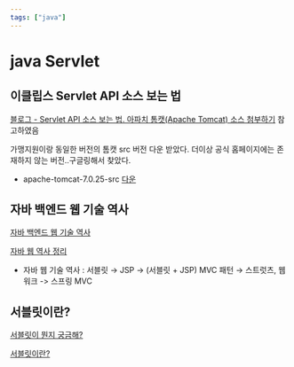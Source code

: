 ```yaml
---
tags: ["java"]    
---
```


# java Servlet

## 이클립스 Servlet API 소스 보는 법

[블로그 - Servlet API 소스 보는 법. 아파치 톰캣(Apache  Tomcat) 소스 첨부하기](https://dololak.tistory.com/499) 참고하였음

가맹지원이랑 동일한 버전의 톰캣 src 버전 다운 받았다. 더이상 공식 홈페이지에는 존재하지 않는 버전..구글링해서 찾았다.

- apache-tomcat-7.0.25-src [다운](https://src.fedoraproject.org/lookaside/pkgs/tomcat/apache-tomcat-7.0.25-src.tar.gz/md5/12ebfd86a071184baac453eaf7c2a760/)


## 자바 백엔드 웹 기술 역사

[자바 백엔드 웹 기술 역사](https://dodeon.gitbook.io/study/kimyounghan-spring-mvc/01-web-application/history)  

[자바 웹 역사 정리](https://ws-pace.tistory.com/201)

- 자바 웹 기술 역사 : 서블릿 → JSP → (서블릿 + JSP) MVC 패턴 → 스트럿츠, 웹워크 -> 스프링 MVC


## 서블릿이란? 

[서블릿이 뭔지 궁금해?](https://jh2021.tistory.com/20)

[서블릿이란?](https://mangkyu.tistory.com/14)